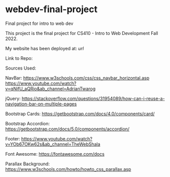 # webdev-final-project

Final project for intro to web dev

This project is the final project for CS410 - Intro to Web Development Fall 2022.

My website has been deployed at: _url_

Link to Repo:

Sources Used:

NavBar: https://www.w3schools.com/css/css_navbar_horizontal.asp
https://www.youtube.com/watch?v=qNifU_aQRio&ab_channel=AdrianTwarog

jQuery: https://stackoverflow.com/questions/31954089/how-can-i-reuse-a-navigation-bar-on-multiple-pages

Bootstrap Cards: https://getbootstrap.com/docs/4.0/components/card/

Bootstrap Accordion: https://getbootstrap.com/docs/5.0/components/accordion/

Footer: https://www.youtube.com/watch?v=YOb67OKw62s&ab_channel=TheWebShala

Font Awesome: https://fontawesome.com/docs

Parallax Background: https://www.w3schools.com/howto/howto_css_parallax.asp
